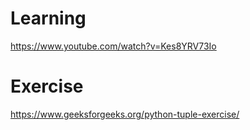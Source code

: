 
# Learning

https://www.youtube.com/watch?v=Kes8YRV73Io


# Exercise

https://www.geeksforgeeks.org/python-tuple-exercise/